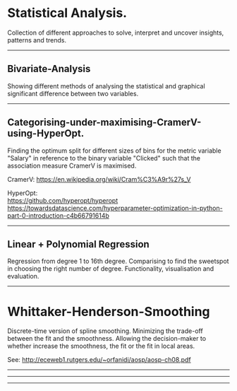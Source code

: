 # Statistical Analysis. 

Collection of different approaches to solve, interpret and uncover insights, patterns and trends. 

------------------------------------------------------------------------------------------------------------------------------
## Bivariate-Analysis

Showing different methods of analysing the statistical and graphical significant difference between two variables. 

------------------------------------------------------------------------------------------------------------------------------
## Categorising-under-maximising-CramerV-using-HyperOpt. 

Finding the optimum split for different sizes of bins for the metric variable "Salary" in reference to the binary variable "Clicked" such that the association measure CramerV is maximised.

CramerV:
		https://en.wikipedia.org/wiki/Cram%C3%A9r%27s_V

HyperOpt:	
		https://github.com/hyperopt/hyperopt
		https://towardsdatascience.com/hyperparameter-optimization-in-python-part-0-introduction-c4b66791614b

------------------------------------------------------------------------------------------------------------------------------

## Linear + Polynomial Regression

Regression from degree 1 to 16th degree.
Comparising to find the sweetspot in choosing the right number of degree.
Functionality, visualisation and evaluation.

------------------------------------------------------------------------------------------------------------------------------

# Whittaker-Henderson-Smoothing

Discrete-time version of spline smoothing. Minimizing the trade-off between the fit and the smoothness. 
Allowing the decision-maker to whether increase the smoothness, the fit or the fit in local areas.

See: http://eceweb1.rutgers.edu/~orfanidi/aosp/aosp-ch08.pdf

------------------------------------------------------------------------------------------------------------------------------

------------------------------------------------------------------------------------------------------------------------------

------------------------------------------------------------------------------------------------------------------------------